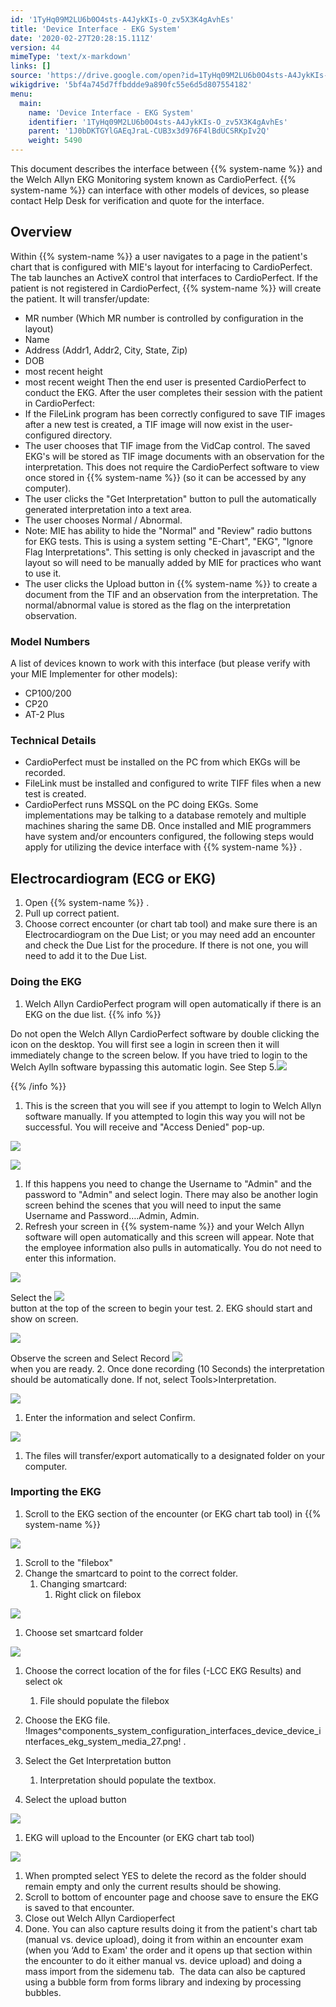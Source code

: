 ```yaml
---
id: '1TyHq09M2LU6b0O4sts-A4JykKIs-O_zv5X3K4gAvhEs'
title: 'Device Interface - EKG System'
date: '2020-02-27T20:28:15.111Z'
version: 44
mimeType: 'text/x-markdown'
links: []
source: 'https://drive.google.com/open?id=1TyHq09M2LU6b0O4sts-A4JykKIs-O_zv5X3K4gAvhEs'
wikigdrive: '5bf4a745d7ffbddde9a890fc55e6d5d807554182'
menu:
  main:
    name: 'Device Interface - EKG System'
    identifier: '1TyHq09M2LU6b0O4sts-A4JykKIs-O_zv5X3K4gAvhEs'
    parent: '1J0bDKTGYlGAEqJraL-CUB3x3d976F4lBdUCSRKpIv2Q'
    weight: 5490
---
```

This document describes the interface between {{% system-name %}} and the Welch Allyn EKG Monitoring system known as CardioPerfect. {{% system-name %}} can interface with other models of devices, so please contact Help Desk for verification and quote for the interface.
  
## Overview  
  
Within {{% system-name %}} a user navigates to a page in the patient's chart that is configured with MIE's layout for interfacing to CardioPerfect. The tab launches an ActiveX control that interfaces to CardioPerfect. If the patient is not registered in CardioPerfect, {{% system-name %}} will create the patient. It will transfer/update:
* MR number (Which MR number is controlled by configuration in the layout)
* Name
* Address (Addr1, Addr2, City, State, Zip)
* DOB
* most recent height
* most recent weight
Then the end user is presented CardioPerfect to conduct the EKG. After the user completes their session with the patient in CardioPerfect:
* If the FileLink program has been correctly configured to save TIF images after a new test is created, a TIF image will now exist in the user-configured directory.
* The user chooses that TIF image from the VidCap control. The saved EKG's will be stored as TIF image documents with an observation for the interpretation. This does not require the CardioPerfect software to view once stored in {{% system-name %}} (so it can be accessed by any computer).
* The user clicks the "Get Interpretation" button to pull the automatically generated interpretation into a text area.
* The user chooses Normal / Abnormal.
* Note: MIE has ability to hide the "Normal" and "Review" radio buttons for EKG tests. This is using a system setting "E-Chart", "EKG", "Ignore Flag Interpretations". This setting is only checked in javascript and the layout so will need to be manually added by MIE for practices who want to use it.
* The user clicks the Upload button in {{% system-name %}} to create a document from the TIF and an observation from the interpretation. The normal/abnormal value is stored as the flag on the interpretation observation.
  
### Model Numbers  
  
A list of devices known to work with this interface (but please verify with your MIE Implementer for other models):
* CP100/200
* CP20
* AT-2 Plus
  
### Technical Details  

* CardioPerfect must be installed on the PC from which EKGs will be recorded.
* FileLink must be installed and configured to write TIFF files when a new test is created.
* CardioPerfect runs MSSQL on the PC doing EKGs. Some implementations may be talking to a database remotely and multiple machines sharing the same DB.
Once installed and MIE programmers have system and/or encounters configured, the following steps would apply for utilizing the device interface with {{% system-name %}} .
  
## Electrocardiogram (ECG or EKG)  

1. Open {{% system-name %}} .
2. Pull up correct patient.
3. Choose correct encounter (or chart tab tool) and make sure there is an Electrocardiogram on the Due List; or you may need add an encounter and check the Due List for the procedure. If there is not one, you will need to add it to the Due List.
  
### Doing the EKG  

1. Welch Allyn CardioPerfect program will open automatically if there is an EKG on the due list.
{{% info %}}

  
Do not open the Welch Allyn CardioPerfect software by double clicking the icon on the desktop. You will first see a login in screen then it will immediately change to the screen below. If you have tried to login to the Welch Aylln software bypassing this automatic login. See Step 5.![](../device-interface-ekg-system.assets/10000201000002A2000001F580C2A81B1E85E6D8.png)  

{{% /info %}}
1. This is the screen that you will see if you attempt to login to Welch Allyn software manually. If you attempted to login this way you will not be successful. You will receive and "Access Denied" pop-up.
  
![](../device-interface-ekg-system.assets/1000020100000196000001467FDD4D5EB89118B4.png)  

  
![](../device-interface-ekg-system.assets/10000000000000BB0000007965FC0998984C3929.png)  

1. If this happens you need to change the Username to "Admin" and the password to "Admin" and select login. There may also be another login screen behind the scenes that you will need to input the same Username and Password….Admin, Admin.
2. Refresh your screen in {{% system-name %}} and your Welch Allyn software will open automatically and this screen will appear. Note that the employee information also pulls in automatically. You do not need to enter this information.
  
![](../device-interface-ekg-system.assets/10000201000002A2000001F580C2A81B1E85E6D8.png)  

  
   Select the <img src="../device-interface-ekg-system.assets/100000000000003C0000001DCF1FE4EBC8C019DF.png" />  
    button at the top of the screen to begin your test.
2. EKG should start and show on screen.
  
![](../device-interface-ekg-system.assets/10000201000002A3000001EA779FBA8AB49E391D.png)  

  
   Observe the screen and Select Record <img src="../device-interface-ekg-system.assets/10000000000000340000002D06DBB534461947A9.png" />  
    when you are ready.
2. Once done recording (10 Seconds) the interpretation should be automatically done. If not, select Tools>Interpretation.
  
![](../device-interface-ekg-system.assets/10000000000000BF0000008721B0017215F1383B.png)  

1. Enter the information and select Confirm.
  
![](../device-interface-ekg-system.assets/1000000000000190000000CA60A59AF6E90E9B11.png)  

1. The files will transfer/export automatically to a designated folder on your computer.
  
### Importing the EKG  

1. Scroll to the EKG section of the encounter (or EKG chart tab tool) in {{% system-name %}}
  
![](../device-interface-ekg-system.assets/10000201000004A10000020B8E4A51265D796E6E.png)  

1. Scroll to the "filebox"
2. Change the smartcard to point to the correct folder.
   1. Changing smartcard:
      1. Right click on filebox
  
![](../device-interface-ekg-system.assets/10000000000000B600000104C4F84B3EB8F0AEB1.png)  

1. Choose set smartcard folder
  
![](../device-interface-ekg-system.assets/1000000000000140000001484533436908AD048D.png)  

1. Choose the correct location of the for files (-LCC EKG Results) and select ok
   1. File should populate the filebox
1. Choose the EKG file.
!Images^components_system_configuration_interfaces_device_device_interfaces_ekg_system_media_27.png!
.

1. Select the Get Interpretation button
   1. Interpretation should populate the textbox.
1. Select the upload button
  
![](../device-interface-ekg-system.assets/100000000000029C000000EB1F20D5BFCDFB84C0.png)  

1. EKG will upload to the Encounter (or EKG chart tab tool)
  
![](../device-interface-ekg-system.assets/100002010000029A000001F47B2D2F9AB28FE033.png)  

1. When prompted select YES to delete the record as the folder should remain empty and only the current results should be showing.
2. Scroll to bottom of encounter page and choose save to ensure the EKG is saved to that encounter.
3. Close out Welch Allyn Cardioperfect
4. Done.
You can also capture results doing it from the patient's chart tab (manual vs. device upload), doing it from within an encounter exam (when you ‘Add to Exam' the order and it opens up that section within the encounter to do it either manual vs. device upload) and doing a mass import from the sidemenu tab.  The data can also be captured using a bubble form from forms library and indexing by processing bubbles.

